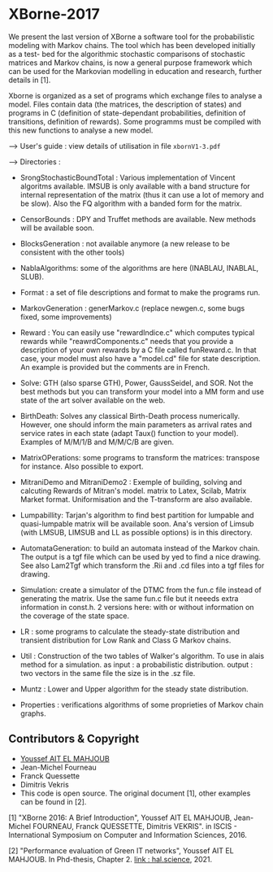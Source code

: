 # XBorne-2017
We present the last version of XBorne a software tool for the probabilistic
modeling with Markov chains. The tool which has been developed initially as a test-
bed for the algorithmic stochastic comparisons of stochastic matrices and Markov
chains, is now a general purpose framework which can be used for the Markovian
modelling in education and research, further details in [1].

Xborne is organized as a set of programs which exchange files to analyse
a model. 
Files contain data (the matrices, the description of states) and 
programs in C (definition of state-dependant probabilities, definition of 
transitions, definition of rewards). Some programms must be compiled
with this new functions to analyse a new model. 

--> User's guide : view details of utilisation in file `xbornV1-3.pdf`

--> Directories :

 - SrongStochasticBoundTotal : Various implementation of Vincent algoritms available.
   IMSUB is only available with a band structure for internal representation 
   of the matrix (thus it can use a lot of memory and be slow). Also 
   the FQ algorithm with a banded form for the matrix. 

 - CensorBounds : DPY and Truffet methods are available. New methods will be 
   available soon. 

 - BlocksGeneration : not available anymore (a new release 
   to be consistent with the other tools)

 - NablaAlgorithms: some of the algorithms are here (INABLAU, INABLAL, SLUB). 

 - Format : a set of file descriptions and format to make the programs run. 

 - MarkovGeneration : generMarkov.c (replace newgen.c, some bugs fixed, some improvements) 

 - Reward : 
   You can easily use "rewardIndice.c" which computes
   typical rewards while "reawrdComponents.c" needs that you provide a 
   description of your own rewards by a C file called funReward.c. In that 
   case, your model must also have a "model.cd" file for state description. 
   An example is provided but the comments are in French. 

 - Solve: GTH (also sparse GTH), Power, GaussSeidel, and SOR. Not the best methods but you 
   can transform your model into a MM form and use state of the art solver
   available on the web. 

 - BirthDeath: Solves any classical Birth-Death process numerically. However, one should inform
   the main parameters as arrival rates and service rates in each state (adapt Taux() function to your model).
   Examples of M/M/1/B and M/M/C/B are given.

 - MatrixOPerations: some programs to transform the matrices: transpose for 
   instance. Also possible to export.
   
 - MitraniDemo and MitraniDemo2 : Exemple of building, solving and calcuting 
   Rewards of Mitran's model.
   matrix to Latex, Scilab, Matrix Market format. 
   Uniformisation and the T-transform are also available. 

 - Lumpabillity: Tarjan's algorithm to find best partition for lumpable and 
   quasi-lumpable matrix will be available soon. Ana's version of Limsub
   (with LMSUB, LIMSUB and LL as possible options) is in this directory. 

 - AutomataGeneration: to build an automata instead of the Markov chain. 
   The output is a tgf file which can be used by yed to find a nice drawing. 
   See also Lam2Tgf which transform the .Rii and .cd files into a tgf files 
   for drawing. 

 - Simulation: create a simulator of the DTMC from the fun.c file instead 
   of generating the matrix. Use the same fun.c file but it neeeds
   extra information in const.h.  2 versions here: with or without 
   information on the coverage of the state space. 
   
 - LR : some programs to calculate the steady-state distribution and transient
   distribution for Low Rank and Class G Markov chains. 
   
 - Util : Construction of the two tables of Walker's algorithm. To use in alais method for a simulation.
   as input : a probabilistic distribution.
   output : two vectors in the same file the size is in the .sz file.
   
 - Muntz : Lower and Upper algorithm for the steady state distribution.

 - Properties : verifications algorithms of some proprieties of Markov chain graphs.


##  Contributors & Copyright

- [Youssef AIT EL MAHJOUB](https://github.com/ossef)
- Jean-Michel Fourneau
- Franck Quessette
- Dimitris Vekris
- This code is open source. The original document [1], other examples can be found in [2].

[1] "XBorne 2016: A Brief Introduction", Youssef AIT EL MAHJOUB, Jean-Michel FOURNEAU, Franck QUESSETTE, Dimitris VEKRIS". in ISCIS - International Symposium on Computer and Information Sciences, 2016.

[2] "Performance evaluation of Green IT networks", Youssef AIT EL MAHJOUB. In Phd-thesis, Chapter 2. [link : hal.science](https://hal.science/tel-03215137v1), 2021.
